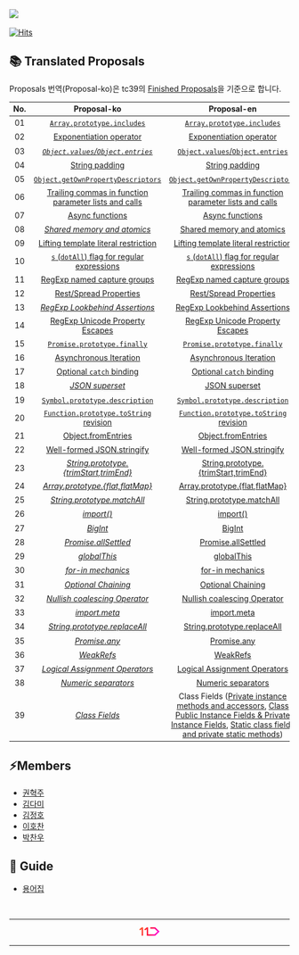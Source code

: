 
<img src="https://capsule-render.vercel.app/api?type=waving&color=gradient&height=200&section=header&text=TC39&nbsp;proposals-ko&fontSize=60" />

[![Hits](https://hits.seeyoufarm.com/api/count/incr/badge.svg?url=https://github.com/11st-corp/tc39-ko%2F&count_bg=%23B42CFD&title_bg=%23555555&icon=&icon_color=%23E7E7E7&title=hits&edge_flat=false)](https://hits.seeyoufarm.com)

## 📚 Translated Proposals

Proposals 번역(Proposal-ko)은 tc39의 [Finished Proposals](https://github.com/tc39/proposals/blob/main/finished-proposals.md)을 기준으로 합니다.


| No. | Proposal-ko | Proposal-en | Author | Date |
| :-: | :---------: | :---: | :--------: | :--------: |
|01|[`Array.prototype.includes`](./src/ko/Array.prototype.includes.md) | [`Array.prototype.includes`](https://github.com/tc39/proposal-Array.prototype.includes) | 권혁주 | 23.03.16
|02|[Exponentiation operator](./src/ko/proposal-exponentiation-operator.md) | [Exponentiation operator](https://github.com/tc39/proposal-exponentiation-operator)  | 김다미 | 23.03.16
|03|_[`Object.values`/`Object.entries`]("#")_ | [`Object.values`/`Object.entries`](https://github.com/tc39/proposal-object-values-entries) | 김정호 | 23.03.16
|04|[String padding](./src/ko/proposal-string-pad-start-end.md) | [String padding](https://github.com/tc39/proposal-string-pad-start-end) | 이호찬 | 23.03.16
|05|[`Object.getOwnPropertyDescriptors`](./src/ko/proposal-object-getownpropertydescriptors.md) | [`Object.getOwnPropertyDescriptors`](https://github.com/tc39/proposal-object-getownpropertydescriptors) | 박찬우 | 23.03.16
|06|[Trailing commas in function parameter lists and calls](./src/ko/proposal-trailing-function-commas.md) | [Trailing commas in function parameter lists and calls](https://github.com/tc39/proposal-trailing-function-commas) | 권혁주 | 23.03.23
|07|[Async functions](./src/ko/proposal-async-await.md) | [Async functions](https://github.com/tc39/proposal-async-await)  | 김다미 | 23.03.23
|08|_[Shared memory and atomics]("#")_ | [Shared memory and atomics](https://github.com/tc39/proposal-ecmascript-sharedmem) | 김정호 | 23.03.23
|09|[Lifting template literal restriction](./src/ko/proposal-template-literal-revision.md) | [Lifting template literal restriction](https://github.com/tc39/proposal-template-literal-revision) | 이호찬 | 23.03.23
|10|[`s` (`dotAll`) flag for regular expressions](./src/ko/dotAll-flag-for-regular-expressions.md) | [`s` (`dotAll`) flag for regular expressions](https://github.com/tc39/proposal-regexp-dotall-flag) | 박찬우 | 23.03.23
|11|[RegExp named capture groups](./src/ko/proposal-regexp-named-groups.md) | [RegExp named capture groups](https://github.com/tc39/proposal-regexp-named-groups) | 권혁주 | 23.03.30
|12|[Rest/Spread Properties](./src/ko/proposal-object-rest-spread.md) | [Rest/Spread Properties](https://github.com/tc39/proposal-object-rest-spread)  | 김다미 | 23.03.30
|13|_[RegExp Lookbehind Assertions]("#")_ | [RegExp Lookbehind Assertions](https://github.com/tc39/proposal-regexp-lookbehind) | 김정호 | 23.03.30
|14|[RegExp Unicode Property Escapes](./src/ko/proposal-regexp-unicode-property-escapes.md) | [RegExp Unicode Property Escapes](https://github.com/tc39/proposal-regexp-unicode-property-escapes) | 이호찬 | 23.03.30
|15|[`Promise.prototype.finally`](./src/ko/proposal-promise-finally.md) | [`Promise.prototype.finally`](https://github.com/tc39/proposal-promise-finally) | 박찬우 |  23.03.30
|16|[Asynchronous Iteration](./src/ko/asynchronous-iterators.md) | [Asynchronous Iteration](https://github.com/tc39/proposal-async-iteration) | 권혁주 | 23.04.07
|17|[Optional `catch` binding](./src/ko/proposal-optional-catch-binding.md) | [Optional `catch` binding](https://github.com/tc39/proposal-optional-catch-binding)  | 김다미 | 23.04.07
|18|_[JSON superset]("#")_ | [JSON superset](https://github.com/tc39/proposal-json-superset) | 김정호 | 23.04.07
|19|[`Symbol.prototype.description`](./src/ko/proposal-Symbol-description.md) | [`Symbol.prototype.description`](https://github.com/tc39/proposal-Symbol-description) | 이호찬 | 23.04.07
|20|[`Function.prototype.toString` revision](./src/ko/proposal-template-literal-revision.md) | [`Function.prototype.toString` revision](https://github.com/tc39/Function-prototype-toString-revision) | 박찬우 | 23.04.07
|21|[Object.fromEntries]("#") | [Object.fromEntries](https://github.com/tc39/proposal-object-from-entries) | 권혁주 | _
|22|[Well-formed JSON.stringify]("#") | [Well-formed JSON.stringify](https://github.com/tc39/proposal-well-formed-stringify) | 김다미 | _
|23|_[String.prototype.{trimStart,trimEnd}]("#")_ | [String.prototype.{trimStart,trimEnd}](https://github.com/tc39/proposal-string-left-right-trim) | 김정호 | _
|24|_[Array.prototype.{flat,flatMap}]("#")_ | [Array.prototype.{flat,flatMap}](https://github.com/tc39/proposal-flatMap) | 이호찬 | _
|25|_[String.prototype.matchAll]("#")_ | [String.prototype.matchAll](https://github.com/tc39/proposal-string-matchall) | 박찬우 | _
|26|_[import()]("#")_ | [import()](https://github.com/tc39/proposal-dynamic-import) | 권혁주 | _
|27|_[BigInt]("#")_ | [BigInt](https://github.com/tc39/proposal-bigint) | 김다미 | _
|28|_[Promise.allSettled]("#")_ | [Promise.allSettled](https://github.com/tc39/proposal-promise-allSettled) | 이호찬 | _
|29|_[globalThis]("#")_ | [globalThis](https://github.com/tc39/proposal-global) | 박찬우 | _
|30|_[for-in mechanics]("#")_ | [for-in mechanics](https://github.com/tc39/proposal-for-in-order) | 권혁주 | 23.05.25
|31|_[Optional Chaining]("#")_ | [Optional Chaining](https://github.com/tc39/proposal-optional-chaining) | 김다미 | 23.05.25
|32|_[Nullish coalescing Operator]("#")_ | [Nullish coalescing Operator](https://github.com/tc39/proposal-nullish-coalescing) | 김정호 | 23.05.25
|33|_[import.meta]("#")_ | [import.meta](https://github.com/tc39/proposal-import-meta) | 이호찬 | 23.05.25
|34|_[String.prototype.replaceAll]("#")_ | [String.prototype.replaceAll](https://github.com/tc39/proposals/blob/main/finished-proposals.md) | 박찬우 | 23.05.25
|35|_[Promise.any]("#")_ | [Promise.any](https://github.com/tc39/proposal-promise-any) | 권혁주 | _
|36|_[WeakRefs]("#")_ | [WeakRefs](https://github.com/tc39/proposal-weakrefs) | 김다미 | _
|37|_[Logical Assignment Operators]("#")_ | [Logical Assignment Operators](https://github.com/tc39/proposal-logical-assignment) | 김정호 | _
|38|_[Numeric separators]("#")_ | [Numeric separators](https://github.com/tc39/proposals/blob/main/finished-proposals.md) | 이호찬 | _
|39|_[Class Fields]("#")_ | Class Fields ([Private instance methods and accessors](https://github.com/tc39/proposal-private-methods), [Class Public Instance Fields & Private Instance Fields](https://github.com/tc39/proposal-class-fields), [Static class fields and private static methods](https://github.com/tc39/proposal-static-class-features)) | 박찬우 | _



## ⚡️Members

- [권혁주](https://github.com/huckjoo)
- [김다미](https://github.com/damilog)
- [김정호](https://github.com/Hoya-kim)
- [이호찬](https://github.com/hochan222)
- [박찬우](https://github.com/chanuuuuu)


## 👣 Guide

- [용어집](./glossary.md)

<br />

<hr />
<p align="center">
    <img width="7%" alt="_2021-05-12__1 58 58" src="https://raw.githubusercontent.com/11st-corp/.github/main/profile/img/11st_logo.png?raw=true">
</p>
<hr />
